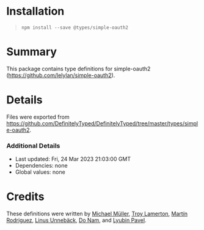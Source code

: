 # Installation
> `npm install --save @types/simple-oauth2`

# Summary
This package contains type definitions for simple-oauth2 (https://github.com/lelylan/simple-oauth2).

# Details
Files were exported from https://github.com/DefinitelyTyped/DefinitelyTyped/tree/master/types/simple-oauth2.

### Additional Details
 * Last updated: Fri, 24 Mar 2023 21:03:00 GMT
 * Dependencies: none
 * Global values: none

# Credits
These definitions were written by [Michael Müller](https://github.com/mad-mike), [Troy Lamerton](https://github.com/troy-lamerton), [Martín Rodriguez](https://github.com/netux), [Linus Unnebäck](https://github.com/LinusU), [Do Nam](https://github.com/namdien177), and [Lyubin Pavel](https://github.com/pafik13).
